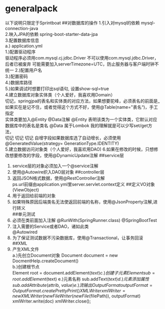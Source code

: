 # generalpack
以下说明只限定于Sprintboat
##对数据库的操作
1.引入对mysql的依赖 mysql-connection-java  
2.映入JPA的依赖 spring-boot-starter-data-jpa  
3.配置数据库信息  
  a.) application.yml  
    1.)配置驱动程序  
        驱动程序必须用com.mysql.cj.jdbc.Driver
        不可以使用com.mysql.jdbc.Driver，后者已被废弃
        可能需要加入serverTimezone=UTC，防止服务器与客户端时钟不统一
    2.)配置用户名  
    3.)配置密码  
    4.)数据库路径  
    5.)如果调试时想要打印出sql语句, 设置show-sql=true  
4.建立数据库对象实体类（个人爱好，我喜欢用Domain）  
    切记，springjpa的表名和实体类的对应方法，如果想要驼峰，必须表名的前面是_
    如果实在是记不住，或者觉得这个方式不好，使用@Table(name="表名“)，手工指定  
    实体类要加入@Entity @Data注解
    @Entity 表明该类为一个实体类，它默认对应数据库中的表名是类名
    @Data 属于Lombok 我的理解就是可以少写set/get方法，   
    切记 切记 切记 自增字段如果数据库选了自动增长，必须使用@GeneratedValue(strategy= GenerationType.IDENTITY)  
5.建立数据访问对象类（个人爱好，我喜欢用DAO)
6.如果在修改的时候，只想修改想要修改的字段，使用@DynamicUpdate注解
##service层  
1. service层的对象必须加入一个@service注解  
2. 使用@Autowire织入DAO层对象
##controller层  
1. 返回JSON格式数据，使用@RestController注解  
ps.url前缀由application.yml里server.servlet.context定义
##定义VO对象(ViewObject)  
1. 用于返回给前端的对象
2. 如果特殊原因后端类名无法使返回前端的名称，使用@JsonProperty注解,进行转义  
##单元测试
1. 必须在类前面加入注解
    @RunWith(SpringRunner.class)
    @SpringBootTest
2. 注入需要的Service或者DAO，诸如此类    
    @Autowired
3. 为了保证测试数据不污染数据库，使用@Transactional，让事务回滚  
##XML
1. 产生XML文件  
    a.)先创立Document对象 
        Document document = new DocmentHelp.createDocument()    
    b.)创建根节点  
        Element root = document.addElement($text)
    c.)创建子元素  
        Element sub = root.addElement($text)
    e.)元素名称
        sub.addText($text)
    d.)元素添加属性  
        sub.addAttribute($attrib, $value)
    e.)流输出  
        OutputFormat outputFormat = OutputFormat.createPrettyPrint()
        XMLWriter xmlWriter = new XMLWriter(new FileWriter(new File($filePath)), outputFormat)
        xmlWriter.write(doc)
        xmlWriter.close();